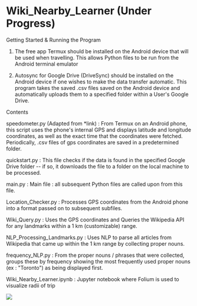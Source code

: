 # Wiki_Nearby_Learner (Under Progress)

Getting Started & Running the Program

1. The free app Termux should be installed on the Android device that will be used when travelling. This allows Python files to be run from the Android terminal emulator 

2. Autosync for Google Drive (DriveSync) should be installed on the Android device if one wishes to make the data transfer automatic. This program takes the saved .csv files saved on the Android device and automatically uploads them to a specified folder within a User's Google Drive. 


Contents

speedometer.py (Adapted from *link) : From Termux on an Android phone, this script uses the phone's internal GPS and displays latitude and longitude coordinates, as well as the exact time that the coordinates were fetched. Periodically, .csv files of gps coordinates are saved in a predetermined folder. 

quickstart.py : This file checks if the data is found in the specified Google Drive folder -- if so, it downloads the file to a folder on the local machine to be processed. 

main.py : Main file : all subsequent Python files are called upon from this file.

Location_Checker.py : Processes GPS coordinates from the Android phone into a format passed on to subsequent subfiles. 

Wiki_Query.py : Uses the GPS coordinates and Queries the Wikipedia API for any landmarks within a 1 km (customizable) range. 

NLP_Processing_Landmarks.py : Uses NLP to parse all articles from Wikipedia that came up within the 1 km range by collecting proper nouns. 

frequency_NLP.py : From the proper nouns / phrases that were collected, groups these by frequency showing the most frequently used proper nouns (ex : "Toronto") as being displayed first. 

Wiki_Nearby_Learner.ipynb : Jupyter notebook where Folium is used to visualize radii of trip

![](images/network_with_wordclouds_copy.png)

